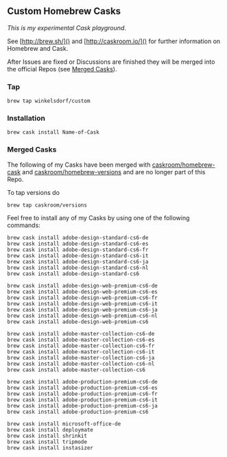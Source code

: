 ## Custom Homebrew Casks

*This is my experimental Cask playground.*

See [http://brew.sh/]() and [http://caskroom.io/]() for further information on Homebrew and Cask.

After Issues are fixed or Discussions are finished they will be merged into the official Repos (see [Merged Casks](https://github.com/winkelsdorf/homebrew-custom#merged-casks)).

### Tap
```code
brew tap winkelsdorf/custom
```

### Installation
```code
brew cask install Name-of-Cask
```

### Merged Casks
The following of my Casks have been merged with [caskroom/homebrew-cask](https://github.com/caskroom/homebrew-cask) and [caskroom/homebrew-versions](https://github.com/caskroom/homebrew-versions) and are no longer part of this Repo.

To tap versions do
```code
brew tap caskroom/versions
```

Feel free to install any of my Casks by using one of the following commands:
```code
brew cask install adobe-design-standard-cs6-de
brew cask install adobe-design-standard-cs6-es
brew cask install adobe-design-standard-cs6-fr
brew cask install adobe-design-standard-cs6-it
brew cask install adobe-design-standard-cs6-ja
brew cask install adobe-design-standard-cs6-nl
brew cask install adobe-design-standard-cs6

brew cask install adobe-design-web-premium-cs6-de
brew cask install adobe-design-web-premium-cs6-es
brew cask install adobe-design-web-premium-cs6-fr
brew cask install adobe-design-web-premium-cs6-it
brew cask install adobe-design-web-premium-cs6-ja
brew cask install adobe-design-web-premium-cs6-nl
brew cask install adobe-design-web-premium-cs6

brew cask install adobe-master-collection-cs6-de
brew cask install adobe-master-collection-cs6-es
brew cask install adobe-master-collection-cs6-fr
brew cask install adobe-master-collection-cs6-it
brew cask install adobe-master-collection-cs6-ja
brew cask install adobe-master-collection-cs6-nl
brew cask install adobe-master-collection-cs6

brew cask install adobe-production-premium-cs6-de
brew cask install adobe-production-premium-cs6-es
brew cask install adobe-production-premium-cs6-fr
brew cask install adobe-production-premium-cs6-it
brew cask install adobe-production-premium-cs6-ja
brew cask install adobe-production-premium-cs6

brew cask install microsoft-office-de
brew cask install deploymate
brew cask install shrinkit
brew cask install tripmode
brew cask install instasizer
```
